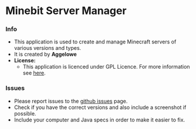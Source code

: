 # Minebit Server Manager

### Info
- This application is used to create and manage Minecraft servers of various versions and types.
- It is created by **Aggelowe**
- **License:**
	- This application is licenced under GPL Licence. For more information see [here](LICENSE.md).

### Issues
- Please report issues to the [github issues](../../issues) page.
- Check if you have the correct versions and also include a screenshot if possible. 
- Include your computer and Java specs in order to make it easier to fix.
